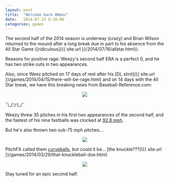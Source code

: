 ```yaml
---
layout: post
title:  "Welcome back BWeez"
date:   2014-07-23 8:30:00
categories: games
---
```


The second half of the 2014 season is underway (crazy) and Brian Wilson returned to the mound after a long break due in part to his absence from the All Star Game ([ridiculous]({{ site.url }}/2014/07/16/allstar.html)).

Reasons for positive rage: Weezy's second half ERA is a perfect 0, and he has two strike outs in two appearances.

Also, since Weez pitched on 17 days of rest after his [DL stint]({{ site.url }}/games/2014/04/15/there-will-be-rage.html) and on 14 days with the All Star break, we have this breaking news from Baseball-Reference.com:

<div align="center">
    <a href="http://www.baseball-reference.com/players/gl.cgi?id=wilsobr01&t=p&year=2014"><img src="{{ site.url }}/post-assets/2014-07-23-welcome/team-record.png"/></a>
</div>

<p>¯\_(ツ)_/¯</p>

Weezy threw 35 pitches in his first two appearances of the second half, and the fastest of his nine fastballs was clocked at [92.8 mph](http://baseballsavant.com/pitchfx_search.php?hfPT=&hfZ=&hfGT=R%7C&hfPR=&hfAB=&ddlStadium=&hfBB=&hfHL=&pid%5B%5D=451216&hfCount=&ddlYear=2014&ddlPlayer=pitcher&ddlMin=0&ddlPitcherHand=&ddlBatterHand=&ddlVGT=&ddlVLT=&ddlDistGT=&ddlDistLT=&txtGameDateGT=2014-07-20&txtGameDateLT=2014-07-22&ddlTeam=&ddlPosition=&hfRO=&ddlHomeRoad=&hfIN=&hfOT=&ddlGroupBy=name&ddlSort=desc&ddlMinABs=0&ddlSBSuccess=&txtPx1=&txtPx2=&txtPz1=&txtPz2=&ddlRPXGT_ft=&ddlRPXGT_in=&ddlRPXLT_ft=&ddlRPXLT_in=&ddlRPYGT_ft=&ddlRPYGT_in=&ddlRPYLT_ft=&ddlRPYLT_in=&txtBAGT=&txtBALT=&txtBLGT=&txtBLLT=&txtSRGT=&txtSRLT=&txtSDGT=&txtSDLT=#results).

But he's also thrown two sub-75 mph pitches...

<div align="center">
    <img src="{{ site.url }}/post-assets/2014-07-23-welcome/stl.gif"/>
</div>

PitchFX called them [curveballs](http://baseballsavant.com/pitchfx_search.php?hfPT=cu%7C&hfZ=&hfGT=R%7C&hfPR=&hfAB=&ddlStadium=&hfBB=&hfHL=&pid%5B%5D=451216&hfCount=&ddlYear=2014&ddlPlayer=pitcher&ddlMin=0&ddlPitcherHand=&ddlBatterHand=&ddlVGT=&ddlVLT=&ddlDistGT=&ddlDistLT=&txtGameDateGT=2014-07-20&txtGameDateLT=2014-07-22&ddlTeam=&ddlPosition=&hfRO=&ddlHomeRoad=&hfIN=&hfOT=&ddlGroupBy=name&ddlSort=desc&ddlMinABs=0&ddlSBSuccess=&txtPx1=&txtPx2=&txtPz1=&txtPz2=&ddlRPXGT_ft=&ddlRPXGT_in=&ddlRPXLT_ft=&ddlRPXLT_in=&ddlRPYGT_ft=&ddlRPYGT_in=&ddlRPYLT_ft=&ddlRPYLT_in=&txtBAGT=&txtBALT=&txtBLGT=&txtBLLT=&txtSRGT=&txtSRLT=&txtSDGT=&txtSDLT=#results), but could it be... [the knuckle???]({{ site.url }}/games/2014/03/29/that-knuckleball-doe.html)

<div align="center">
    <img src="{{ site.url }}/post-assets/2014-07-23-welcome/knuckle.gif"/>
</div>

Stay tuned for an epic second half.
